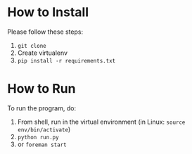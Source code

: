 # How to Install

Please follow these steps:

1. `git clone`
2. Create virtualenv
3. `pip install -r requirements.txt`

# How to Run

To run the program, do:

1. From shell, run in the virtual environment (in Linux: `source env/bin/activate`)
2. `python run.py`
3. or `foreman start`

